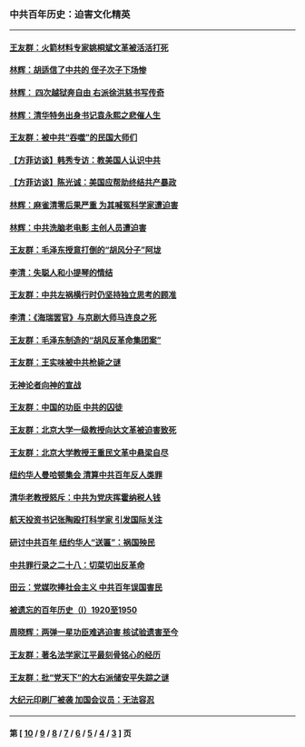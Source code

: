 ### 中共百年历史：迫害文化精英
---
#### [王友群：火箭材料专家姚桐斌文革被活活打死](../../pages/nf1176111/n14048805.md?08150430) 
#### [林辉：胡适信了中共的 侄子次子下场惨](../../pages/nf1176111/n14019760.md?08150430) 
#### [林辉： 四次越狱奔自由 右派徐洪慈书写传奇](../../pages/nf1176111/n14010438.md?08150430) 
#### [林辉：清华特务出身书记袁永熙之悲催人生](../../pages/nf1176111/n13997413.md?08150430) 
#### [王友群：被中共“吞噬”的民国大师们](../../pages/nf1176111/n13942620.md?08150430) 
#### [【方菲访谈】韩秀专访：教美国人认识中共](../../pages/nf1176111/n13821310.md?08150430) 
#### [【方菲访谈】陈光诚：美国应帮助终结共产暴政](../../pages/nf1176111/n13759521.md?08150430) 
#### [林辉：麻雀清零后果严重 为其喊冤科学家遭迫害](../../pages/nf1176111/n13746900.md?08150430) 
#### [林辉：中共洗脑老电影 主创人员遭迫害](../../pages/nf1176111/n13699437.md?08150430) 
#### [王友群：毛泽东授意打倒的“胡风分子”阿垅](../../pages/nf1176111/n13592541.md?08150430) 
#### [李清：失聪人和小提琴的情结](../../pages/nf1176111/n13459280.md?08150430) 
#### [王友群：中共左祸横行时仍坚持独立思考的顾准](../../pages/nf1176111/n13444722.md?08150430) 
#### [李清：《海瑞罢官》与京剧大师马连良之死](../../pages/nf1176111/n13412316.md?08150430) 
#### [王友群：毛泽东制造的“胡风反革命集团案”](../../pages/nf1176111/n13324909.md?08150430) 
#### [王友群：王实味被中共枪毙之谜](../../pages/nf1176111/n13307502.md?08150430) 
#### [无神论者向神的宣战](../../pages/nf1176111/n13281535.md?08150430) 
#### [王友群：中国的功臣 中共的囚徒](../../pages/nf1176111/n13291790.md?08150430) 
#### [王友群：北京大学一级教授向达文革被迫害致死](../../pages/nf1176111/n13150966.md?08150430) 
#### [王友群：北京大学教授王重民文革中悬梁自尽](../../pages/nf1176111/n13084645.md?08150430) 
#### [纽约华人曼哈顿集会 清算中共百年反人类罪](../../pages/nf1176111/n13084157.md?08150430) 
#### [清华老教授怒斥：中共为党庆挥霍纳税人钱](../../pages/nf1176111/n13071430.md?08150430) 
#### [航天投资书记张陶殴打科学家 引发国际关注](../../pages/nf1176111/n13069132.md?08150430) 
#### [研讨中共百年 纽约华人“送匾”：祸国殃民](../../pages/nf1176111/n13057367.md?08150430) 
#### [中共罪行录之二十八：切菜切出反革命](../../pages/nf1176111/n13030600.md?08150430) 
#### [田云：党媒吹捧社会主义 中共百年误国害民](../../pages/nf1176111/n13006682.md?08150430) 
#### [被遗忘的百年历史（I）1920至1950](../../pages/nf1176111/n12986411.md?08150430) 
#### [周晓辉：两弹一星功臣难逃迫害 核试验遗害至今](../../pages/nf1176111/n12974997.md?08150430) 
#### [王友群：著名法学家江平最刻骨铭心的经历](../../pages/nf1176111/n12970787.md?08150430) 
#### [王友群：批“党天下”的大右派储安平失踪之谜](../../pages/nf1176111/n12954229.md?08150430) 
#### [大纪元印刷厂被袭 加国会议员：无法容忍](../../pages/nf1176111/n12883028.md?08150430) 

---
#### 第 [ [10](./10.md?08150430) / [9](./9.md?08150430) / [8](./8.md?08150430) / [7](./7.md?08150430) / [6](./6.md?08150430) / [5](./5.md?08150430) / [4](./4.md?08150430) / [3](./3.md?08150430) ] 页
